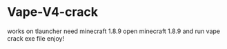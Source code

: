 # Vape-V4-crack

works on tlauncher
need minecraft 1.8.9
open minecraft 1.8.9 and run vape crack exe file
enjoy!
